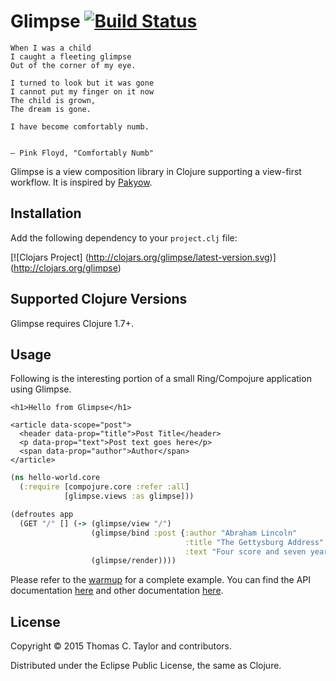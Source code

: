 # Glimpse [![Build Status](https://travis-ci.org/tessellator/glimpse.svg?branch=master)](https://travis-ci.org/tessellator/glimpse)

```
When I was a child
I caught a fleeting glimpse
Out of the corner of my eye.

I turned to look but it was gone
I cannot put my finger on it now
The child is grown,
The dream is gone.

I have become comfortably numb.


— Pink Floyd, "Comfortably Numb"
```

Glimpse is a view composition library in Clojure supporting a view-first workflow. It is inspired by [Pakyow](http://www.pakyow.org).


## Installation
Add the following dependency to your `project.clj` file:

[![Clojars Project] (http://clojars.org/glimpse/latest-version.svg)] (http://clojars.org/glimpse)


## Supported Clojure Versions

Glimpse requires Clojure 1.7+.


## Usage
Following is the interesting portion of a small Ring/Compojure application using Glimpse.

```
<h1>Hello from Glimpse</h1>

<article data-scope="post">
  <header data-prop="title">Post Title</header>
  <p data-prop="text">Post text goes here</p>
  <span data-prop="author">Author</span>
</article>
```

```clojure
(ns hello-world.core
  (:require [compojure.core :refer :all]
            [glimpse.views :as glimpse]))

(defroutes app
  (GET "/" [] (-> (glimpse/view "/")
                  (glimpse/bind :post {:author "Abraham Lincoln"
                                       :title "The Gettysburg Address"
                                       :text "Four score and seven years ago..."})
                  (glimpse/render))))
```

Please refer to the [warmup](doc/02_warmup.md) for a complete example.  You can find the API documentation [here](https://tessellator.github.io/glimpse) and other documentation [here](doc/).

## License

Copyright © 2015 Thomas C. Taylor and contributors.

Distributed under the Eclipse Public License, the same as Clojure.
